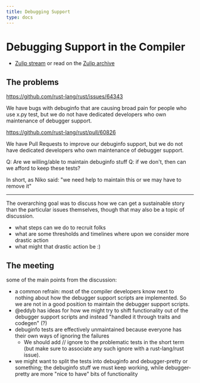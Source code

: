 ```yaml
---
title: Debugging Support
type: docs
---
```


# Debugging Support in the Compiler

 * [Zulip stream][] or read on the [Zulip archive][]


[Zulip stream]: https://rust-lang.zulipchat.com/#narrow/stream/131828-t-compiler/topic/design.20meeting.202019-10-18/near/178475282
[Zulip archive]: https://zulip-archive.rust-lang.org/131828tcompiler/13652designmeeting20191018.html

## The problems

https://github.com/rust-lang/rust/issues/64343

We have bugs with debuginfo that are causing broad pain for people who use x.py test, but we do not have dedicated developers who own maintenance of debugger support.

https://github.com/rust-lang/rust/pull/60826

We have Pull Requests to improve our debuginfo support, but we do not have dedicated developers who own maintenance of debugger support.

Q: Are we willing/able to maintain debuginfo stuff Q: if we don't, then can we afford to keep these tests?

In short, as Niko said: "we need help to maintain this or we may have to remove it"

----

The overarching goal was to discuss how we can get a sustainable story than the particular issues themselves, though that may also be a topic of discussion.

 * what steps can we do to recruit folks
 * what are some thresholds and timelines where upon we consider more drastic action
 * what might that drastic action be :)


## The meeting

some of the main points from the discussion:

 * a common refrain: most of the compiler developers know next to nothing about how the debugger support scripts are implemented. So we are not in a good position to maintain the debugger support scripts.
 * @eddyb has ideas for how we might try to shift functionality out of the debugger support scripts and instead "handled it through traits and codegen" (?)
 * debuginfo tests are effectively unmaintained because everyone has their own ways of ignoring the failures
   * We should add // ignore to the problematic tests in the short term (but make sure to associate any such ignore with a rust-lang/rust issue).
 * we might want to split the tests into debuginfo and debugger-pretty or something; the debuginfo stuff we must keep working, while debugger-pretty are more "nice to have" bits of functionality
